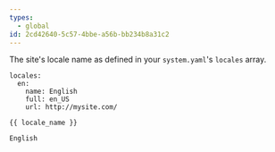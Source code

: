 ```yaml
---
types:
  - global
id: 2cd42640-5c57-4bbe-a56b-bb234b8a31c2
---
```

The site's locale name as defined in your `system.yaml`'s `locales` array.

``` .language-yaml
locales:
  en:
    name: English
    full: en_US
    url: http://mysite.com/
```

```
{{ locale_name }}
```

``` .language-output
English
```

